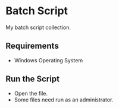 # Batch Script

My batch script collection.

## Requirements

- Windows Operating System

## Run the Script

- Open the file.
- Some files need run as an administrator.
